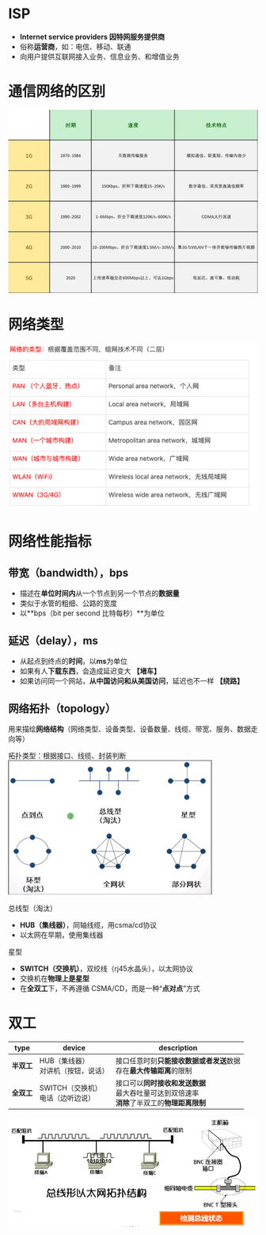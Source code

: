 

# ISP
- **Internet service providers 因特网服务提供商**
- 俗称**运营商**，如：电信、移动、联通
- 向用户提供互联网接入业务、信息业务、和增值业务

# 通信网络的区别
![](../photo/Pasted%20image%2020220927202120.png)

# 网络类型
![](../photo/Pasted%20image%2020220927172211.png)


# 网络性能指标

## 带宽（bandwidth），bps
-   描述在**单位时间内**从一个节点到另一个节点的**数据量**
-   类似于水管的粗细、公路的宽度
-   以**bps（bit per second 比特每秒）**为单位

## 延迟（delay），ms
-   从起点到终点的**时间**，以**ms**为单位
-   如果有人**下载东西**，会造成延迟变大 **【堵车】**
-   如果访问同一个网站，**从中国访问和从美国访问**，延迟也不一样 **【绕路】**

## 网络拓扑（topology）
用来描绘**网络结构**（网络类型、设备类型、设备数量、线缆、带宽、服务、数据走向等）

拓扑类型：根据接口、线缆、封装判断  
![](../photo/Pasted%20image%2020220927172843.png)

总线型（淘汰）
- **HUB（集线器）**，同轴线缆，用csma/cd协议
- 以太网在早期，使用集线器

星型
- **SWITCH（交换机）**，双绞线（rj45水晶头），以太网协议
- 交换机在**物理上是星型**
- 在**全双工**下，不再遵循 CSMA/CD，而是一种“**点对点**”方式

# 双工
| type       | device                                 | description                                                                                        |
| ---------- | -------------------------------------- | -------------------------------------------------------------------------------------------------- |
| **半双工** | HUB（集线器）<br/>对讲机（按钮，说话） | 接口任意时刻**只能接收数据或者发送**数据<br/>存在**最大传输距离**的限制                            |
| **全双工** | SWITCH（交换机）<br/>电话（边听边说）  | 接口可以**同时接收和发送数据**<br/>最大吞吐量可达到双倍速率<br/>**消除**了半双工的**物理距离限制** |

![半双工](../photo/Pasted%20image%2020220927200443.png)
